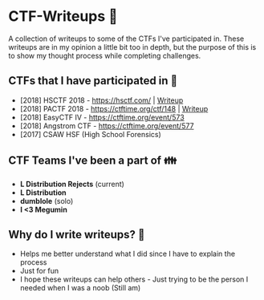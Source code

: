 # CTF-Writeups :checkered_flag:
A collection of writeups to some of the CTFs I've participated in. These writeups are in my opinion a little bit too in depth, but the purpose of this is to show my thought process while completing challenges.

## **CTFs that I have participated in :raising_hand:**

* [2018] HSCTF 2018 - https://hsctf.com/ | [Writeup](https://github.com/dumblole/CTF-Writeups/tree/master/HSCTF-2018)
* [2018] PACTF 2018 - https://ctftime.org/ctf/148 | [Writeup](https://github.com/dumblole/CTF-Writeups/tree/master/PACTF-2018)
* [2018] EasyCTF IV - https://ctftime.org/event/573
* [2018] Angstrom CTF - https://ctftime.org/event/577
* [2017] CSAW HSF (High School Forensics)


## **CTF Teams I've been a part of :family:**
* **L Distribution Rejects** (current)
* **L Distribution** 
* **dumblole** (solo)
* **I <3 Megumin**

## Why do I write writeups?  👏
* Helps me better understand what I did since I have to explain the process
* Just for fun
* I hope these writeups can help others - Just trying to be the person I needed when I was a noob (Still am)
